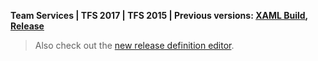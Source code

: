 **Team Services | TFS 2017 | TFS 2015 | Previous versions: [XAML Build](https://msdn.microsoft.com/library/ms181709%28v=vs.120%29.aspx), [Release](../../release/previous-version/release-management-overview.md)**

> Also check out the [new release definition editor](../preview/release-definition-editor.md).

